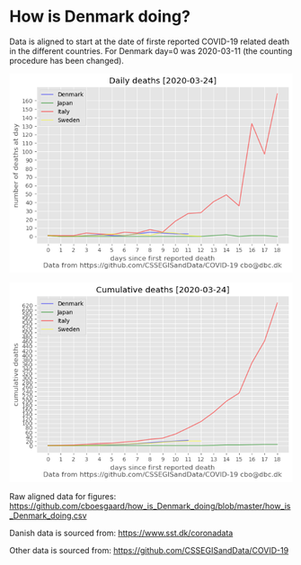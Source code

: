 # How is Denmark doing?

Data is aligned to start at the date of firste reported COVID-19 related death in the different countries. For Denmark day=0 was 2020-03-11 (the counting procedure has been changed).

![Daily death counts](how_is_Denmark_doing_daily.png)

![Cumulative death counts](how_is_Denmark_doing_cumulative.png)


Raw aligned data for figures: https://github.com/cboesgaard/how_is_Denmark_doing/blob/master/how_is_Denmark_doing.csv

Danish data is sourced from: https://www.sst.dk/coronadata

Other data is sourced from: https://github.com/CSSEGISandData/COVID-19




